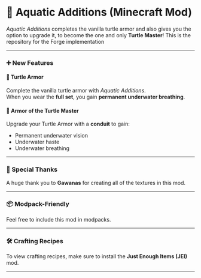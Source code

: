 # 🐢 Aquatic Additions (Minecraft Mod)

*Aquatic Additions* completes the vanilla turtle armor and also gives you the option to upgrade it, to become the one and only **Turtle Master**! This is the repository for the Forge implementation

---

### ➕ New Features

#### 🐢 Turtle Armor
Complete the vanilla turtle armor with *Aquatic Additions*.  
When you wear the **full set**, you gain **permanent underwater breathing**.

#### 👑 Armor of the Turtle Master
Upgrade your Turtle Armor with a **conduit** to gain:
- Permanent underwater vision
- Underwater haste
- Underwater breathing
---

### 🙏 Special Thanks
A huge thank you to **Gawanas** for creating all of the textures in this mod.

---

### 📦 Modpack-Friendly
Feel free to include this mod in modpacks.

---

### 🛠 Crafting Recipes
To view crafting recipes, make sure to install the **Just Enough Items (JEI)** mod.

---
